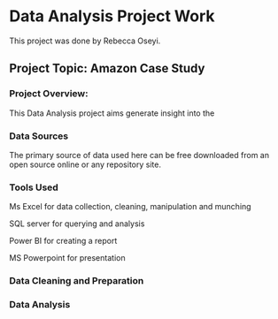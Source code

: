 # Data Analysis Project Work
This project was done by Rebecca Oseyi.
## Project Topic: Amazon Case Study
### Project Overview: 
This Data Analysis project aims generate insight into the 

### Data Sources
The primary source of data used here can be free downloaded from an open source online or any repository site.

### Tools Used
Ms Excel for data collection, cleaning, manipulation and munching

SQL server for querying and analysis

Power BI for creating a report

MS Powerpoint for presentation

### Data Cleaning and Preparation


### Data Analysis
